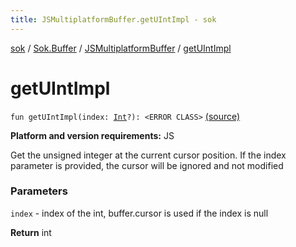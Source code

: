 ```yaml
---
title: JSMultiplatformBuffer.getUIntImpl - sok
---
```


[sok](../../index.html) / [Sok.Buffer](../index.html) / [JSMultiplatformBuffer](index.html) / [getUIntImpl](./get-u-int-impl.html)

# getUIntImpl

`fun getUIntImpl(index: `[`Int`](https://kotlinlang.org/api/latest/jvm/stdlib/kotlin/-int/index.html)`?): <ERROR CLASS>` [(source)](https://github.com/SeekDaSky/Sok/tree/master/js/sok-js/src/Sok/Buffer/JSMultiplateformBuffer.kt#L111)

**Platform and version requirements:** JS

Get the unsigned integer at the current cursor position. If the index parameter is provided, the cursor will be ignored and
not modified

### Parameters

`index` - index of the int, buffer.cursor is used if the index is null

**Return**
int

